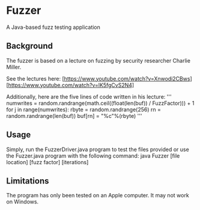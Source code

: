 # Fuzzer
A Java-based fuzz testing application

## Background
The fuzzer is based on a lecture on fuzzing by security researcher Charlie Miller.

See the lectures here:
[https://www.youtube.com/watch?v=Xnwodi2CBws]
[https://www.youtube.com/watch?v=lK5fgCvS2N4]

Additionally, here are the five lines of code written in his lecture:
'''
numwrites = random.randrange(math.ceil((float(len(buf)) / FuzzFactor))) + 1
for j in range(numwrites):
  rbyte = random.randrange(256)
  rn = random.randrange(len(buf))
  buf[rn] = "%c"%(rbyte)
'''

## Usage
Simply, run the FuzzerDriver.java program to test the files provided or use the Fuzzer.java program with the following command: java Fuzzer [file location] [fuzz factor] [iterations]

## Limitations
The program has only been tested on an Apple computer. It may not work on Windows.

